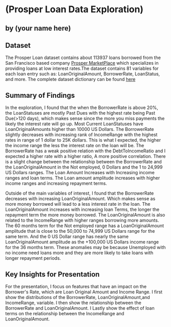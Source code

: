 # (Prosper Loan Data Exploration)
## by (your name here)


## Dataset

The Prosper Loan dataset contains about 113937 loans borrowed from the San Francisco based company [Prosper MarketPlace](https://www.prosper.com/) which specializes in providing loans at low interest rates.The dataset contains 81 variables for each loan entry such as: LoanOriginalAmount, BorrowerRate, LoanStatus, and more. The complete dataset dictionary can be found [here](https://www.google.com/url?q=https://docs.google.com/spreadsheet/ccc?key%3D0AllIqIyvWZdadDd5NTlqZ1pBMHlsUjdrOTZHaVBuSlE%26usp%3Dsharing&sa=D&ust=1554486256024000)



## Summary of Findings

In the exploration, I found that the when the BorrowerRate is above 20%, the LoanStatuses are mostly Past Dues with the highest rate being Past Due(>120 days), which makes sense since the more you miss payments the likely the interest rate will go up. Most Current LoanStatuses have LoanOriginalAmounts higher than 10000 US Dollars. The BorrowerRate slightly decreases with increasing rank of IncomeRange with the highest rates in range of 1 dollar to 25K dollars. This is what I expected, the higher the income range the less the interest rate on the loan will be. The BorrowerRate has a weak positive relation with the DebtToIncomeRatio and I expected a higher rate with a higher ratio, A more positive correlation. There is a slight change between the relationship between the BorrowerRate and the LoanOriginalAmount in the Not employed, 0 Dollars and the 1 to 24,999 US Dollars ranges. The Loan Amount Increases with Increasing income ranges and loan terms. The Loan amount amplitude increases with higher income ranges and increasing repayment terms.

Outside of the main variables of interest, I found that the BorrowerRate decreases with increasing LoanOriginalAmount. Which makes sense as more money borrowed will lead to a less interest rate in the loan. The LoanOriginalAmount increases with increasing loan Terms, the longer the repayment term the more money borrowed. The LoanOriginalAmount is also related to the IncomeRange with higher ranges borrowing more amounts. The 60 months term for the Not employed range has a LoanOriginalAmount amplitude that is close to the 50,000 to 74,999 US Dollars range for the same term. And the 0 US Dollar range has nearly the same LoanOriginalAmount amplitude as the +100,000 US Dollars income range for the 36 months term. These anomalies may be because Unemployed with no income need loans more and they are more likely to take loans with longer repayment periods.


## Key Insights for Presentation

For the presentation, I focus on features that have an impact on the Borrower's Rate, which are Loan Original Amount and Income Range. I first show the distributions of the BorrowerRate, LoanOriginalAmount,and IncomeRange, variable. I then show the relationship between the BorrowerRate and LoanOriginalAmount. I Lastly show the effect of loan terms on the relationship between the IncomeRange and LoanOriginalAmount. 